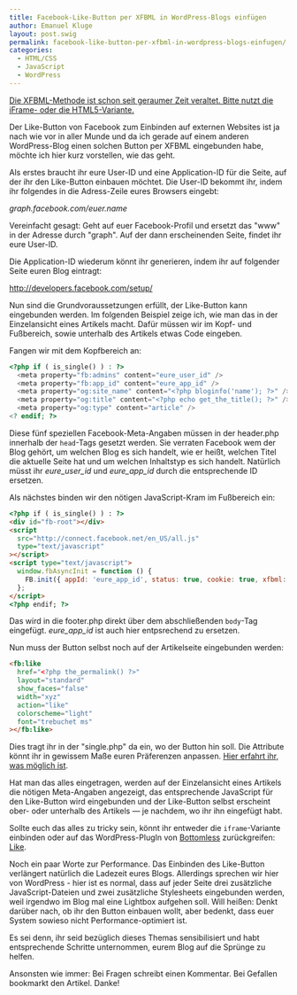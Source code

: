 ```yaml
---
title: Facebook-Like-Button per XFBML in WordPress-Blogs einfügen
author: Emanuel Kluge
layout: post.swig
permalink: facebook-like-button-per-xfbml-in-wordpress-blogs-einfugen/
categories:
  - HTML/CSS
  - JavaScript
  - WordPress
---
```


<p><ins datetime="2014-10-26T16:12:29+00:00">Die XFBML-Methode ist schon seit geraumer Zeit veraltet. Bitte nutzt die iFrame- oder die HTML5-Variante.</ins></p>

Der Like-Button von Facebook zum Einbinden auf externen Websites ist ja nach wie vor in aller Munde und da ich gerade auf einem anderen WordPress-Blog einen solchen Button per XFBML eingebunden habe, möchte ich hier kurz vorstellen, wie das geht.

Als erstes braucht ihr eure User-ID und eine Application-ID für die Seite, auf der ihr den Like-Button einbauen möchtet. Die User-ID bekommt ihr, indem ihr folgendes in die Adress-Zeile eures Browsers eingebt:

_graph.facebook.com/euer.name_

Vereinfacht gesagt: Geht auf euer Facebook-Profil und ersetzt das "www" in der Adresse durch "graph". Auf der dann erscheinenden Seite, findet ihr eure User-ID.

Die Application-ID wiederum könnt ihr generieren, indem ihr auf folgender Seite euren Blog eintragt:

http://developers.facebook.com/setup/

Nun sind die Grundvoraussetzungen erfüllt, der Like-Button kann eingebunden werden. Im folgenden Beispiel zeige ich, wie man das in der Einzelansicht eines Artikels macht. Dafür müssen wir im Kopf- und Fußbereich, sowie unterhalb des Artikels etwas Code eingeben.

Fangen wir mit dem Kopfbereich an:

```php
<?php if ( is_single() ) : ?>
  <meta property="fb:admins" content="eure_user_id" />
  <meta property="fb:app_id" content="eure_app_id" />
  <meta property="og:site_name" content="<?php bloginfo('name'); ?>" />
  <meta property="og:title" content="<?php echo get_the_title(); ?>" />
  <meta property="og:type" content="article" />
<? endif; ?>
```

Diese fünf speziellen Facebook-Meta-Angaben müssen in der header.php innerhalb der `head`-Tags gesetzt werden. Sie verraten Facebook wem der Blog gehört, um welchen Blog es sich handelt, wie er heißt, welchen Titel die aktuelle Seite hat und um welchen Inhaltstyp es sich handelt. Natürlich müsst ihr _eure_user_id_ und _eure_app_id_ durch die entsprechende ID ersetzen.

Als nächstes binden wir den nötigen JavaScript-Kram im Fußbereich ein:

```html
<?php if ( is_single() ) : ?>
<div id="fb-root"></div>
<script
  src="http://connect.facebook.net/en_US/all.js"
  type="text/javascript"
></script>
<script type="text/javascript">
  window.fbAsyncInit = function () {
    FB.init({ appId: 'eure_app_id', status: true, cookie: true, xfbml: true });
  };
</script>
<?php endif; ?>
```

Das wird in die footer.php direkt über dem abschließenden `body`-Tag eingefügt. _eure_app_id_ ist auch hier entpsrechend zu ersetzen.

Nun muss der Button selbst noch auf der Artikelseite eingebunden werden:

```html
<fb:like
  href="<?php the_permalink() ?>"
  layout="standard"
  show_faces="false"
  width="xyz"
  action="like"
  colorscheme="light"
  font="trebuchet ms"
></fb:like>
```

Dies tragt ihr in der "single.php" da ein, wo der Button hin soll. Die Attribute könnt ihr in gewissem Maße euren Präferenzen anpassen. [Hier erfahrt ihr, was möglich ist][like].

Hat man das alles eingetragen, werden auf der Einzelansicht eines Artikels die nötigen Meta-Angaben angezeigt, das entsprechende JavaScript für den Like-Button wird eingebunden und der Like-Button selbst erscheint ober- oder unterhalb des Artikels &mdash; je nachdem, wo ihr ihn eingefügt habt.

Sollte euch das alles zu tricky sein, könnt ihr entweder die `iframe`-Variante einbinden oder auf das WordPress-PlugIn von [Bottomless][bottomlessinc] zurückgreifen: [Like][like_plugin].

Noch ein paar Worte zur Performance. Das Einbinden des Like-Button verlängert natürlich die Ladezeit eures Blogs. Allerdings sprechen wir hier von WordPress - hier ist es normal, dass auf jeder Seite drei zusätzliche JavaScript-Dateien und zwei zusätzliche Stylesheets eingebunden werden, weil irgendwo im Blog mal eine Lightbox aufgehen soll. Will heißen: Denkt darüber nach, ob ihr den Button einbauen wollt, aber bedenkt, dass euer System sowieso nicht Performance-optimiert ist.

Es sei denn, ihr seid bezüglich dieses Themas sensibilisiert und habt entsprechende Schritte unternommen, eurem Blog auf die Sprünge zu helfen.

Ansonsten wie immer: Bei Fragen schreibt einen Kommentar. Bei Gefallen bookmarkt den Artikel. Danke!

[like]: http://developers.facebook.com/docs/reference/plugins/like
[bottomlessinc]: http://blog.bottomlessinc.com/
[like_plugin]: http://wordpress.org/extend/plugins/like/
